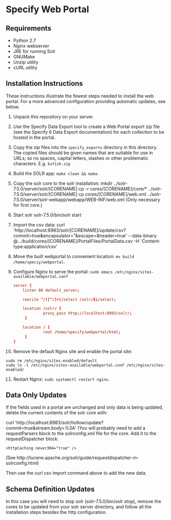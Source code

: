 Specify Web Portal
==================

Requirements
------------

* Python 2.7
* Nginx webserver
* JRE for running Solr
* GNUMake
* Unzip utility
* cURL utility


Installation Instructions
-------------------------

These instructions illustrate the fewest steps needed to install the
web portal. For a more advanced configuration providing automatic
updates, see below.

1. Unpack this repository on your server.
2. Use the Specify Data Export tool to create a Web Portal export zip
   file (see the Specify 6 Data Export documentation) for each collection
   to be hosted in the portal.
3. Copy the zip files into the `specify_exports` directory in this
   directory. The copied files should be given names that are
   suitable for use in URLs; so no spaces, capital letters, slashes or
   other problematic characters. E.g. `kufish.zip`
4. Build the SOLR app: `make clean && make`.
5. Copy the solr core to the solr installation:
    mkdir ../solr-7.5.0/server/solr/[CORENAME]
    cp -r cores/[CORENAME]/core/* ../solr-7.5.0/server/solr/[CORENAME]
    cp cores/[CORENAME]/web.xml ../solr-7.5.0/server/solr-webapp/webapp/WEB-INF/web.xml (Only necessary for first core.)
6. Start solr
   solr-7.5.0/bin/solr start
7. Import the csv data:
curl 'http://localhost:8983/solr/[CORENAME]/update/csv?commit=true&encapsulator="&escape=\&header=true' --data-binary @.../build/cores/[CORENAME]/PortalFiles/PortalData.csv -H 'Content-type:application/csv'



8. Move the built webportal to convenient location: `mv build /home/speciy/webportal`.
9. Configure Nginx to serve the portal: `sudo emacs /etc/nginx/sites-available/webportal.conf`
   ```conf
   server {
       listen 80 default_server;

       rewrite ^/([^/]+)/select /solr/$1/select;

       location /solr/ {
                proxy_pass http://localhost:8983/solr/;
        }

       location / {
                root /home/specify/webportal/html;
        }
   }
   ```
10. Remove the default Nginx site and enable the portal site: 
   ```
   sudo rm /etc/nginx/sites-enabled/default
   sudo ln -l /etc/nginx/sites-available/webportal.conf /etc/nginx/sites-enabled/
   ```
11. Restart Nginx: `sudo systemctl restart nginx`.


Data Only Updates
-----------------

If the fields used in a portal are unchanged and only data is being updated, delete the current contents of the solr core with:

curl 'http://localhost:8983/solr/hollow/update?commit=true&stream.body=<delete><query>*%3A*</query></delete>'
(You will probably need to add a requestParsers block to the solrconfig.xml file for the core. Add it to the requestDispatcher block:
<requestDispatcher>
    <requestParsers enableRemoteStreaming="true"
                enableStreamBody="true"
                multipartUploadLimitInKB="2048"
                formdataUploadLimitInKB="2048"
                addHttpRequestToContext="false" />

    
    <httpCaching never304="true" />
</requestDispatcher>
(See http://lucene.apache.org/solr/guide/requestdispatcher-in-solrconfig.html)  
 
Then use the curl csv import command above to add the new data.


Schema Definition Updates
-------------------------
 
In this case you will need to stop solr (solr-7.5.0/bin/solr stop), remove the cores to be updated from your solr server directory, and follow all the installation steps besides the http configuration. 



